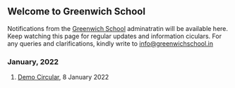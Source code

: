 ## Welcome to Greenwich School

Notifications from the [Greenwich School](https://www.greenwichschool.in) adminatratin will be available here. Keep watching this page for regular updates and information ciculars.
For any queries and clarifications, kindly write to [info@greenwichschool.in](mailto:info@greenwichschool.in)

### January, 2022
1. [Demo Circular](https://github.com/greenwichschool/greenwichschool.github.io/raw/main/Jan22/demo.pdf), 8 January 2022
